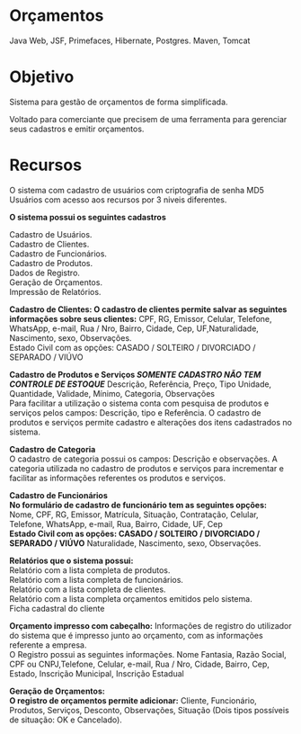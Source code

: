 # Orçamentos
Java Web, JSF, Primefaces, Hibernate, Postgres. Maven, Tomcat

# Objetivo
<p>Sistema para gestão de orçamentos de forma simplificada.</p>
Voltado para comerciante que precisem de uma ferramenta para gerenciar seus cadastros e emitir orçamentos.

# Recursos
<p>O sistema com cadastro de usuários com criptografia de senha MD5
Usuários com acesso aos recursos por 3 niveis diferentes.</p>
<b>O sistema possui os seguintes cadastros</b>
<p>Cadastro de Usuários.</br>
Cadastro de Clientes.</br>
Cadastro de Funcionários.</br>
Cadastro de Produtos.</br>
Dados de Registro.</br>
Geração de Orçamentos.</br>
Impressão de Relatórios.</br>
</p>
<p>
<p><b>Cadastro de Clientes: O cadastro de clientes permite salvar as seguintes informações sobre seus clientes:</b>
CPF, RG, Emissor, Celular, Telefone, WhatsApp, e-mail, Rua / Nro, Bairro, Cidade, Cep, UF,Naturalidade, Nascimento,
sexo, Observações.</br>
Estado Civil com as opções: CASADO / SOLTEIRO / DIVORCIADO / SEPARADO / VIÚVO</p>
<p><b>Cadastro de Produtos e Serviços  <i>SOMENTE CADASTRO NÃO TEM CONTROLE DE ESTOQUE</i></b>  
Descrição, Referência, Preço, Tipo Unidade, Quantidade, Validade, Mínimo, Categoria, Observações</br>
Para facilitar a utilização o sistema conta com pesquisa de produtos e serviços pelos campos: Descrição, tipo e Referência.
O cadastro de produtos e serviços permite cadastro e alterações dos itens cadastrados no sistema.</br>
</p>
<p>
<b>Cadastro de Categoria</b></br>
O cadastro de categoria possui os campos: Descrição e observações.
A categoria utilizada no cadastro de produtos e serviços para incrementar e facilitar as informações referentes os produtos e serviços.
</p>
<p><b>Cadastro de Funcionários</b></br>
<b>No formulário de cadastro de funcionário tem as seguintes opções:</b> Nome, CPF, RG, Emissor, Matrícula, Situação, Contratação, Celular, Telefone, WhatsApp, e-mail, Rua, Bairro, Cidade, UF, Cep</br>
<b>Estado Civil com as opções: CASADO / SOLTEIRO / DIVORCIADO / SEPARADO / VIÚVO</b> Naturalidade, Nascimento, sexo, Observações.</br></p>
<p><b>Relatórios que o sistema possui:</b></br>
Relatório com a lista completa de produtos.</br>
Relatório com a lista completa de funcionários.</br>
Relatório com a lista completa de clientes.</br>
Relatório com a lista completa orçamentos emitidos pelo sistema.</br>
Ficha cadastral do cliente</p>

<p><b>Orçamento impresso com cabeçalho:</b>
Informações de registro do utilizador do sistema que é impresso junto ao orçamento, com as informações referente a empresa.</br>
O Registro possui as seguintes informações.
Nome Fantasia, Razão Social, CPF ou CNPJ,Telefone, Celular, e-mail, Rua / Nro, Cidade, Bairro, Cep, Estado, Inscrição Municipal,
Inscrição Estadual</p>
<p><b>Geração de Orçamentos:</b></br>
<b>O registro de orçamentos permite adicionar:</b> Cliente, Funcionário, Produtos, Serviços, Desconto, Observações,
Situação (Dois tipos possíveis de situação: OK e Cancelado).
